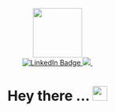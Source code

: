 <div id="header" align="center">
  <img src="https://media.giphy.com/media/M9gbBd9nbDrOTu1Mqx/giphy.gif" width="100"/>
</div>
<div id="badges" align="center">
  <a href="https://www.linkedin.com/in/paras143soni/">
    <img src="https://img.shields.io/badge/LinkedIn-blue?style=for-the-badge&logo=linkedin&logoColor=white" alt="LinkedIn Badge"/>
  </a>
  <a href="https://linktr.ee/paras143soni">
    <img src="https://img.shields.io/badge/LinkTree-green?style=for-the-badge&logo=linktree&logoColor=green%22%20alt=%22Twitter%20Badge"/>
  </a>
  <img src="https://komarev.com/ghpvc/?username=paras-soni&style=flat-square&color=blue" alt=""/>
  <h1>
  Hey there ...
  <img src="https://media.giphy.com/media/hvRJCLFzcasrR4ia7z/giphy.gif" width="30px"/>
</h1>
</div>
